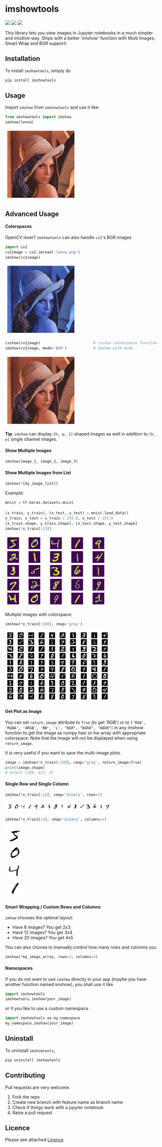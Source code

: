 # imshowtools

![](https://img.shields.io/pypi/v/imshowtools)
![](https://img.shields.io/pypi/wheel/imshowtools)
![](https://img.shields.io/pypi/l/imshowtools)

This library lets you view images in Jupyter notebooks in a much simpler and intuitive way. Ships with a better 'imshow' function with Multi Images, Smart Wrap and BGR support!.

## Installation

To install `imshowtools`, simply do

```py
pip install imshowtools
```

## Usage

Import `imshow` from `imshowtools` and use it like:
 
```py
from imshowtools import imshow
imshow(lenna)
```

![lenna](example/lenna_rgb.png)

## Advanced Usage

#### Colorspaces

OpenCV lover? `imshowtools` can also handle `cv2`'s BGR images

```py
import cv2
cv2image = cv2.imread('lenna.png')
imshow(cv2image)
```
![lenna](example/lenna_bgr.png)

```py
cvshow(cv2image)                        # cvshow convenience function
imshow(cv2image, mode='BGR')            # imshow with mode
```
![lenna](example/lenna_rgb.png)

**Tip**: `imshow` can display `[h, w, 1]` shaped images as well 
in addition to `[h, w]` single channel images. 

#### Show Multiple Images
```py
imshow(image_1, image_2, image_3)
```

#### Show Multiple Images from List

```py
imshow(*[my_image_list])
```

Example:

```py
mnist = tf.keras.datasets.mnist

(x_train, y_train), (x_test, y_test) = mnist.load_data()
x_train, x_test = x_train / 255.0, x_test / 255.0
[x_train.shape, y_train.shape], [x_test.shape, y_test.shape]
imshow(*x_train[:25])
```

![mnist-25](example/mnist_25.png)

Multiple images with colorspace:

```py
imshow(*x_train[:100], cmap='gray')
```

![mnist-100](example/mnist_100.png)

#### Get Plot as Image

You can set `return_image` attribute to `True` (to get 'RGB') 
or to `['RGB', 'RGBA', 'ARGB', 'BW', 'L', "BGR", "BGRA", "ABGR"]` in any imshow function
to get the image as numpy hwc or hw array with appropriate colorspace. Note that the image
will not be displayed when using `return_image`.

It is very useful if you want to save the multi-image plots. 

```py
image = imshow(*x_train[:100], cmap='gray', return_image=True)
print(image.shape)
# Output (288, 432, 4)
```


#### Single Row and Single Column

```py
imshow(*x_train[:16], cmap='binary', rows=1)
```
![mnist-row](example/mnist_row.png)

```py
imshow(*x_train[:4], cmap='binary', columns=1)
```
![mnist-column](example/mnist_column.png)

#### Smart Wrapping / Custom Rows and Columns

`imhow` chooses the optimal layout:

* Have 6 images? You get 2x3
* Have 12 images? You get 3x4
* Have 20 images? You get 4x5

You can also choose to manually control how many rows and columns you
```py
imshow(*my_image_array, rows=3, columns=4)
```

#### Namespaces
If you do not want to use `imshow` directly in your app (maybe you have another function named imshow), you shall use it like

```py
import imshowtools
imshowtools.imshow(your_image)
```

or if you like to use a custom namespace
```py
import imshowtools as my_namespace
my_namespace.imshow(your_image)
```

## Uninstall

To uninstall `imshowtools`,

```py
pip uninstall imshowtools
```

## Contributing

Pull requests are very welcome.

1. Fork the repo
1. Create new branch with feature name as branch name
1. Check if things work with a jupyter notebook
1. Raise a pull request

## Licence

Please see attached [Licence](LICENCE)